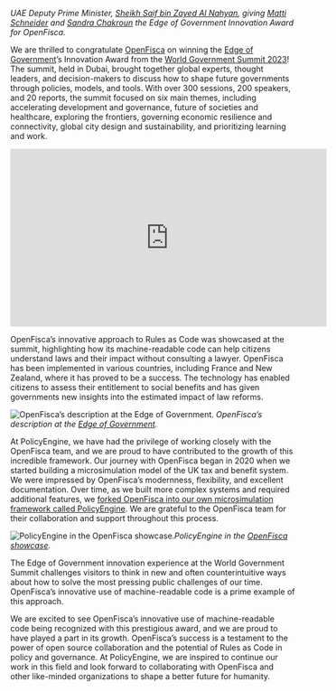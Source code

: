 _UAE Deputy Prime Minister, [Sheikh Saif bin Zayed Al Nahyan](https://en.wikipedia.org/wiki/Saif_bin_Zayed_Al_Nahyan), giving [Matti Schneider](https://www.linkedin.com/in/mattisg/) and [Sandra Chakroun](https://www.linkedin.com/in/sandra-chakroun/) the Edge of Government Innovation Award for OpenFisca._

We are thrilled to congratulate [OpenFisca](http://openfisca.org) on winning the [Edge of Government](https://edge.worldgovernmentsummit.org/)’s Innovation Award from the [World Government Summit 2023](https://www.worldgovernmentsummit.org/events/world-government-summit-2023)! The summit, held in Dubai, brought together global experts, thought leaders, and decision-makers to discuss how to shape future governments through policies, models, and tools. With over 300 sessions, 200 speakers, and 20 reports, the summit focused on six main themes, including accelerating development and governance, future of societies and healthcare, exploring the frontiers, governing economic resilience and connectivity, global city design and sustainability, and prioritizing learning and work.

<center><iframe width="560" height="315" src="https://www.youtube.com/embed/bz2w1t66EEA" frameborder="0" allowfullscreen></iframe></center>

OpenFisca’s innovative approach to Rules as Code was showcased at the summit, highlighting how its machine-readable code can help citizens understand laws and their impact without consulting a lawyer. OpenFisca has been implemented in various countries, including France and New Zealand, where it has proved to be a success. The technology has enabled citizens to assess their entitlement to social benefits and has given governments new insights into the estimated impact of law reforms.

![*OpenFisca’s description at the [Edge of Government](https://edge.worldgovernmentsummit.org/).*](https://cdn-images-1.medium.com/max/3200/0*EcM_Z_fKd8QIz7-F)
_OpenFisca’s description at the [Edge of Government](https://edge.worldgovernmentsummit.org/)._

At PolicyEngine, we have had the privilege of working closely with the OpenFisca team, and we are proud to have contributed to the growth of this incredible framework. Our journey with OpenFisca began in 2020 when we started building a microsimulation model of the UK tax and benefit system. We were impressed by OpenFisca’s modernness, flexibility, and excellent documentation. Over time, as we built more complex systems and required additional features, we [forked OpenFisca into our own microsimulation framework called PolicyEngine](https://policyengine.org/us/blog/2022-11-10-from-openfisca-to-policyengine). We are grateful to the OpenFisca team for their collaboration and support throughout this process.

![*PolicyEngine in the [OpenFisca showcase](https://openfisca.org/en/showcase/).*](https://cdn-images-1.medium.com/max/3200/0*HAMMqkNEVc9IQ7uu)_PolicyEngine in the [OpenFisca showcase](https://openfisca.org/en/showcase/)._

The Edge of Government innovation experience at the World Government Summit challenges visitors to think in new and often counterintuitive ways about how to solve the most pressing public challenges of our time. OpenFisca’s innovative use of machine-readable code is a prime example of this approach.

We are excited to see OpenFisca’s innovative use of machine-readable code being recognized with this prestigious award, and we are proud to have played a part in its growth. OpenFisca’s success is a testament to the power of open source collaboration and the potential of Rules as Code in policy and governance. At PolicyEngine, we are inspired to continue our work in this field and look forward to collaborating with OpenFisca and other like-minded organizations to shape a better future for humanity.
